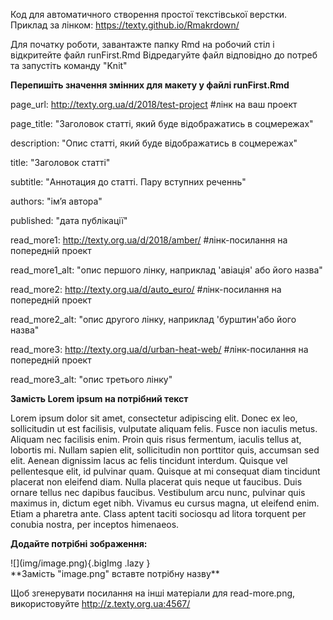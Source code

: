 Код для автоматичного створення простої текстівської верстки. Приклад за лінком: https://texty.github.io/Rmakrdown/

Для початку роботи, завантажте папку Rmd на робочий стіл і відкритейте файл runFirst.Rmd
Відредагуйте файл відповідно до потреб та запустіть команду "Knit"

**Перепишіть значення змінних для макету у файлі runFirst.Rmd**

page_url: http://texty.org.ua/d/2018/test-project #лінк на ваш проект

page_title: "Заголовок статті, який буде відображатись в соцмережах" 

description: "Опис статті, який буде відображатись в соцмережах"

title: "Заголовок статті"

subtitle: "Аннотация до статті. Пару вступних реченнь"

authors: "імʼя автора"

published: "дата публікації"

read_more1: http://texty.org.ua/d/2018/amber/ #лінк-посилання на попередній проект

read_more1_alt: "опис першого лінку, наприклад 'авіація' або його назва"

read_more2: http://texty.org.ua/d/auto_euro/ #лінк-посилання на попередній проект

read_more2_alt: "опис другого лінку, наприклад 'бурштин'або його назва"

read_more3: http://texty.org.ua/d/urban-heat-web/ #лінк-посилання на попередній проект

read_more3_alt: "опис третього лінку"

**Замість Lorem ipsum на потрібний текст**

Lorem ipsum dolor sit amet, consectetur adipiscing elit. Donec ex leo, sollicitudin ut est facilisis, vulputate aliquam felis. Fusce non iaculis metus. Aliquam nec facilisis enim. Proin quis risus fermentum, iaculis tellus at, lobortis mi. Nullam sapien elit, sollicitudin non porttitor quis, accumsan sed elit. Aenean dignissim lacus ac felis tincidunt interdum. Quisque vel pellentesque elit, id pulvinar quam. Quisque at mi consequat diam tincidunt placerat non eleifend diam. Nulla placerat quis neque ut faucibus. Duis ornare tellus nec dapibus faucibus. Vestibulum arcu nunc, pulvinar quis maximus in, dictum eget nibh. Vivamus eu cursus magna, ut eleifend enim. Etiam a pharetra ante. Class aptent taciti sociosqu ad litora torquent per conubia nostra, per inceptos himenaeos.

**Додайте потрібні зображення:**
<div class='bigImg'>
![](img/image.png){.bigImg .lazy } 
</div>
**Замість "image.png" вставте потрібну назву**


Щоб згенерувати посилання на інші матеріали для read-more.png, використовуйте http://z.texty.org.ua:4567/

